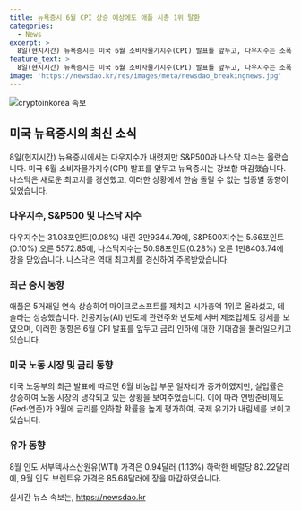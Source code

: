 ```yaml
---
title: 뉴욕증시 6월 CPI 상승 예상에도 애플 시총 1위 탈환
categories:
  - News
excerpt: >
  8일(현지시간) 뉴욕증시는 미국 6월 소비자물가지수(CPI) 발표를 앞두고, 다우지수는 소폭 하락하며 S&P500과 나스닥은 상승했다. 나스닥은 역대 최고치를 경신하며 주목을 받았고, 주요 기술주들의 주가는 상승세를 보였다. 또한, 미국의 노동 시장이 냉각되고 있음을 시사하는 데이터들이 발표되면서 금리 인하에 대한 기대감이 높아졌고, 이에 따라 연준이 9월에 금리를 인하할 가능성을 72.5%로 추산했다. 더 자세한 정보는 더팩트 뉴스 홈페이지에서 확인할 수 있다. (150자)
feature_text: >
  8일(현지시간) 뉴욕증시는 미국 6월 소비자물가지수(CPI) 발표를 앞두고, 다우지수는 소폭 하락하며 S&P500과 나스닥은 상승했다. 나스닥은 역대 최고치를 경신하며 주목을 받았고, 주요 기술주들의 주가는 상승세를 보였다. 또한, 미국의 노동 시장이 냉각되고 있음을 시사하는 데이터들이 발표되면서 금리 인하에 대한 기대감이 높아졌고, 이에 따라 연준이 9월에 금리를 인하할 가능성을 72.5%로 추산했다. 더 자세한 정보는 더팩트 뉴스 홈페이지에서 확인할 수 있다. (150자)
image: 'https://newsdao.kr/res/images/meta/newsdao_breakingnews.jpg'
---
```


<p><img src="https://newsdao.kr/res/images/meta/newsdao_breakingnews.jpg" alt="cryptoinkorea 속보" /></p>

<h2 data-ke-size="size26">미국 뉴욕증시의 최신 소식</h2>

<p data-ke-size="size16">8일(현지시간) 뉴욕증시에서는 다우지수가 내렸지만 S&P500과 나스닥 지수는 올랐습니다. 미국 6월 소비자물가지수(CPI) 발표를 앞두고 뉴욕증시는 강보합 마감했습니다. 나스닥은 새로운 최고치를 경신했고, 이러한 상황에서 한숨 돌릴 수 없는 업종별 동향이 있었습니다.</p>

<h3>다우지수, S&P500 및 나스닥 지수</h3>

<p data-ke-size="size16">다우지수는 31.08포인트(0.08%) 내린 3만9344.79에, S&P500지수는 5.66포인트(0.10%) 오른 5572.85에, 나스닥지수는 50.98포인트(0.28%) 오른 1만8403.74에 장을 닫았습니다. 나스닥은 역대 최고치를 경신하여 주목받았습니다.</p>

<h3>최근 증시 동향</h3>

<p data-ke-size="size16">애플은 5거래일 연속 상승하여 마이크로소프트를 제치고 시가총액 1위로 올라섰고, 테슬라는 상승했습니다. 인공지능(AI) 반도체 관련주와 반도체 서버 제조업체도 강세를 보였으며, 이러한 동향은 6월 CPI 발표를 앞두고 금리 인하에 대한 기대감을 불러일으키고 있습니다.</p>

<h3>미국 노동 시장 및 금리 동향</h3>

<p data-ke-size="size16">미국 노동부의 최근 발표에 따르면 6월 비농업 부문 일자리가 증가하였지만, 실업률은 상승하여 노동 시장의 냉각되고 있는 상황을 보여주었습니다. 이에 따라 연방준비제도(Fed·연준)가 9월에 금리를 인하할 확률을 높게 평가하여, 국제 유가가 내림세를 보이고 있습니다.</p>

<h3>유가 동향</h3>

<p data-ke-size="size16">8월 인도 서부텍사스산원유(WTI) 가격은 0.94달러 (1.13%) 하락한 배럴당 82.22달러에, 9월 인도 브렌트유 가격은 85.68달러에 장을 마감하였습니다.</p>
실시간 뉴스 속보는, <a href="https://newsdao.kr" rel="dofollow">https://newsdao.kr</a>


